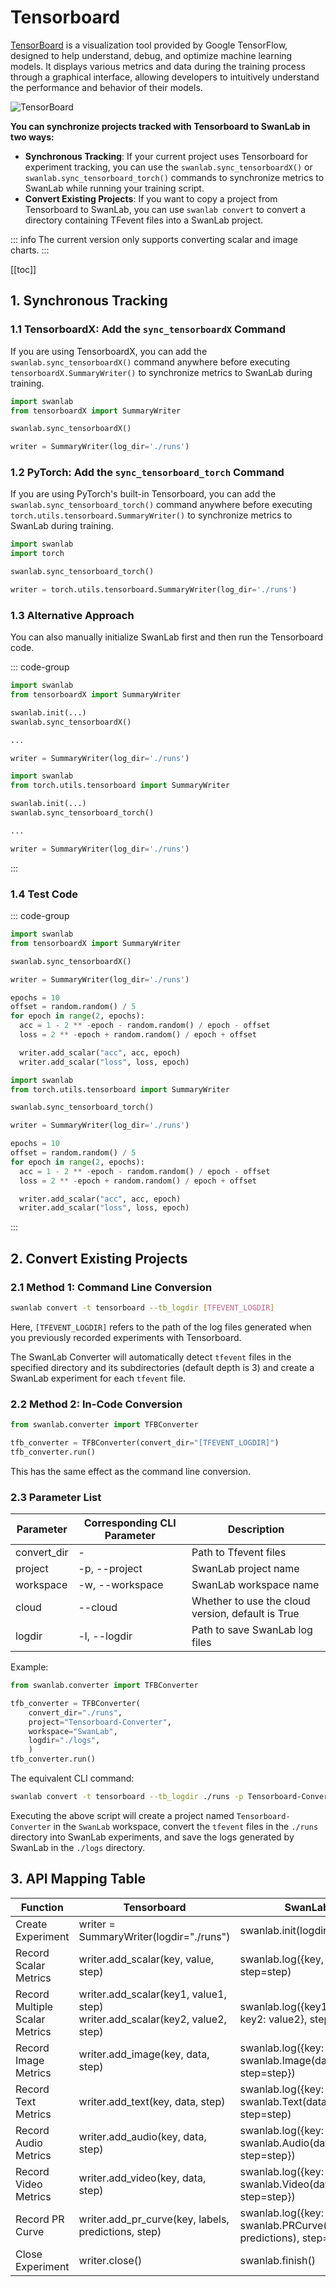 # Tensorboard

[TensorBoard](https://github.com/tensorflow/tensorboard) is a visualization tool provided by Google TensorFlow, designed to help understand, debug, and optimize machine learning models. It displays various metrics and data during the training process through a graphical interface, allowing developers to intuitively understand the performance and behavior of their models.

![TensorBoard](/assets/ig-tensorboard.png)

**You can synchronize projects tracked with Tensorboard to SwanLab in two ways:**

- **Synchronous Tracking**: If your current project uses Tensorboard for experiment tracking, you can use the `swanlab.sync_tensorboardX()` or `swanlab.sync_tensorboard_torch()` commands to synchronize metrics to SwanLab while running your training script.
- **Convert Existing Projects**: If you want to copy a project from Tensorboard to SwanLab, you can use `swanlab convert` to convert a directory containing TFevent files into a SwanLab project.

::: info
The current version only supports converting scalar and image charts.
:::

[[toc]]

## 1. Synchronous Tracking

### 1.1 TensorboardX: Add the `sync_tensorboardX` Command

If you are using TensorboardX, you can add the `swanlab.sync_tensorboardX()` command anywhere before executing `tensorboardX.SummaryWriter()` to synchronize metrics to SwanLab during training.

```python
import swanlab
from tensorboardX import SummaryWriter

swanlab.sync_tensorboardX()

writer = SummaryWriter(log_dir='./runs')
```

### 1.2 PyTorch: Add the `sync_tensorboard_torch` Command

If you are using PyTorch's built-in Tensorboard, you can add the `swanlab.sync_tensorboard_torch()` command anywhere before executing `torch.utils.tensorboard.SummaryWriter()` to synchronize metrics to SwanLab during training.

```python
import swanlab
import torch

swanlab.sync_tensorboard_torch()

writer = torch.utils.tensorboard.SummaryWriter(log_dir='./runs')
```

### 1.3 Alternative Approach

You can also manually initialize SwanLab first and then run the Tensorboard code.

::: code-group

```python [TensorboardX]
import swanlab
from tensorboardX import SummaryWriter

swanlab.init(...)
swanlab.sync_tensorboardX()

...

writer = SummaryWriter(log_dir='./runs')
```

```python [PyTorch]
import swanlab
from torch.utils.tensorboard import SummaryWriter

swanlab.init(...)
swanlab.sync_tensorboard_torch()

...

writer = SummaryWriter(log_dir='./runs')
```
:::

### 1.4 Test Code

::: code-group

```python [TensorboardX]
import swanlab
from tensorboardX import SummaryWriter

swanlab.sync_tensorboardX()

writer = SummaryWriter(log_dir='./runs')

epochs = 10
offset = random.random() / 5
for epoch in range(2, epochs):
  acc = 1 - 2 ** -epoch - random.random() / epoch - offset
  loss = 2 ** -epoch + random.random() / epoch + offset

  writer.add_scalar("acc", acc, epoch)
  writer.add_scalar("loss", loss, epoch)
```

```python [PyTorch]
import swanlab
from torch.utils.tensorboard import SummaryWriter

swanlab.sync_tensorboard_torch()

writer = SummaryWriter(log_dir='./runs')

epochs = 10
offset = random.random() / 5
for epoch in range(2, epochs):
  acc = 1 - 2 ** -epoch - random.random() / epoch - offset
  loss = 2 ** -epoch + random.random() / epoch + offset

  writer.add_scalar("acc", acc, epoch)
  writer.add_scalar("loss", loss, epoch)
```

:::

## 2. Convert Existing Projects

### 2.1 Method 1: Command Line Conversion

```bash
swanlab convert -t tensorboard --tb_logdir [TFEVENT_LOGDIR]
```

Here, `[TFEVENT_LOGDIR]` refers to the path of the log files generated when you previously recorded experiments with Tensorboard.

The SwanLab Converter will automatically detect `tfevent` files in the specified directory and its subdirectories (default depth is 3) and create a SwanLab experiment for each `tfevent` file.

### 2.2 Method 2: In-Code Conversion

```python
from swanlab.converter import TFBConverter

tfb_converter = TFBConverter(convert_dir="[TFEVENT_LOGDIR]")
tfb_converter.run()
```

This has the same effect as the command line conversion.

### 2.3 Parameter List

| Parameter | Corresponding CLI Parameter | Description | 
| ---- | ---------- | --------------------- | 
| convert_dir    | -      | Path to Tfevent files       | 
| project    | -p, --project      | SwanLab project name       |
| workspace  | -w, --workspace      | SwanLab workspace name |
| cloud    | --cloud      | Whether to use the cloud version, default is True       | 
| logdir    | -l, --logdir      | Path to save SwanLab log files       | 

Example:

```python
from swanlab.converter import TFBConverter

tfb_converter = TFBConverter(
    convert_dir="./runs",
    project="Tensorboard-Converter",
    workspace="SwanLab",
    logdir="./logs",
    )
tfb_converter.run()
```

The equivalent CLI command:
```bash
swanlab convert -t tensorboard --tb_logdir ./runs -p Tensorboard-Converter -w SwanLab -l ./logs
```

Executing the above script will create a project named `Tensorboard-Converter` in the `SwanLab` workspace, convert the `tfevent` files in the `./runs` directory into SwanLab experiments, and save the logs generated by SwanLab in the `./logs` directory.

## 3. API Mapping Table

| Function | Tensorboard | SwanLab | 
| ---- | ---------- | --------------------- | 
| Create Experiment | writer = SummaryWriter(logdir="./runs") | swanlab.init(logdir="./runs") | 
| Record Scalar Metrics | writer.add_scalar(key, value, step) | swanlab.log({key, value}, step=step) |
| Record Multiple Scalar Metrics | writer.add_scalar(key1, value1, step)<br> writer.add_scalar(key2, value2, step) | swanlab.log({key1: value1, key2: value2}, step=step) |
| Record Image Metrics | writer.add_image(key, data, step) | swanlab.log({key: swanlab.Image(data), step=step}) |
| Record Text Metrics | writer.add_text(key, data, step) | swanlab.log({key: swanlab.Text(data)}, step=step) |
| Record Audio Metrics | writer.add_audio(key, data, step) | swanlab.log({key: swanlab.Audio(data), step=step}) |
| Record Video Metrics | writer.add_video(key, data, step) | swanlab.log({key: swanlab.Video(data), step=step}) |
| Record PR Curve | writer.add_pr_curve(key, labels, predictions, step) | swanlab.log({key: swanlab.PRCurve(labels, predictions), step=step}) |
| Close Experiment | writer.close() | swanlab.finish() |
